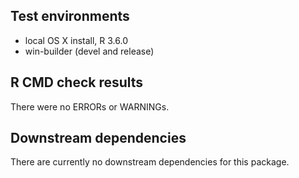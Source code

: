 ## Test environments
* local OS X install, R 3.6.0
* win-builder (devel and release)

## R CMD check results
There were no ERRORs or WARNINGs.

## Downstream dependencies
There are currently no downstream dependencies for this package.
